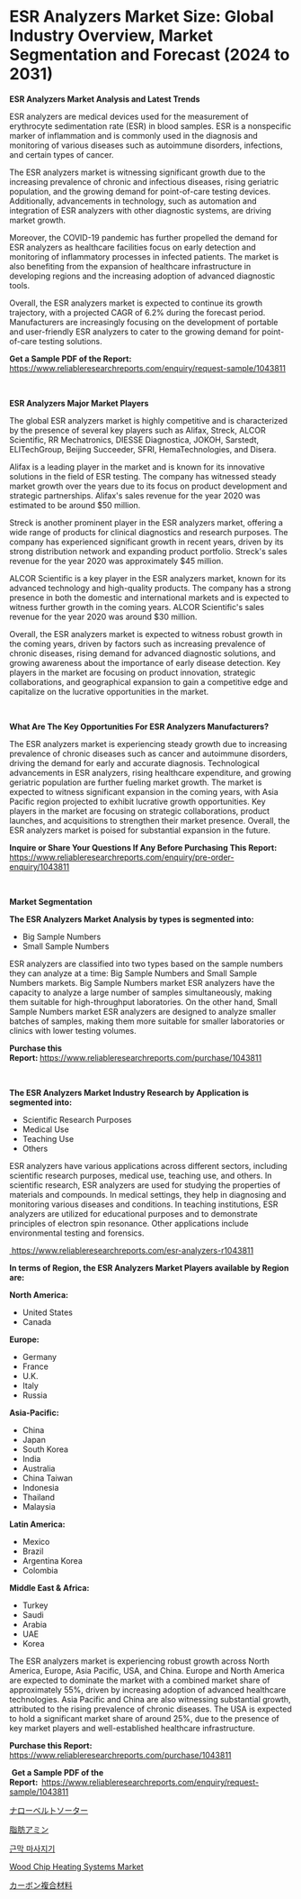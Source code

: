 <p><h1>ESR Analyzers Market Size: Global Industry Overview, Market Segmentation and Forecast (2024 to 2031)</h1></p><p><strong>ESR Analyzers Market Analysis and Latest Trends</strong></p>
<p><p>ESR analyzers are medical devices used for the measurement of erythrocyte sedimentation rate (ESR) in blood samples. ESR is a nonspecific marker of inflammation and is commonly used in the diagnosis and monitoring of various diseases such as autoimmune disorders, infections, and certain types of cancer.</p><p>The ESR analyzers market is witnessing significant growth due to the increasing prevalence of chronic and infectious diseases, rising geriatric population, and the growing demand for point-of-care testing devices. Additionally, advancements in technology, such as automation and integration of ESR analyzers with other diagnostic systems, are driving market growth.</p><p>Moreover, the COVID-19 pandemic has further propelled the demand for ESR analyzers as healthcare facilities focus on early detection and monitoring of inflammatory processes in infected patients. The market is also benefiting from the expansion of healthcare infrastructure in developing regions and the increasing adoption of advanced diagnostic tools.</p><p>Overall, the ESR analyzers market is expected to continue its growth trajectory, with a projected CAGR of 6.2% during the forecast period. Manufacturers are increasingly focusing on the development of portable and user-friendly ESR analyzers to cater to the growing demand for point-of-care testing solutions.</p></p>
<p><strong>Get a Sample PDF of the Report:&nbsp;</strong> <a href="https://www.reliableresearchreports.com/enquiry/request-sample/1043811">https://www.reliableresearchreports.com/enquiry/request-sample/1043811</a></p>
<p>&nbsp;</p>
<p><strong>ESR Analyzers Major Market Players</strong></p>
<p><p>The global ESR analyzers market is highly competitive and is characterized by the presence of several key players such as Alifax, Streck, ALCOR Scientific, RR Mechatronics, DIESSE Diagnostica, JOKOH, Sarstedt, ELITechGroup, Beijing Succeeder, SFRI, HemaTechnologies, and Disera.</p><p>Alifax is a leading player in the market and is known for its innovative solutions in the field of ESR testing. The company has witnessed steady market growth over the years due to its focus on product development and strategic partnerships. Alifax's sales revenue for the year 2020 was estimated to be around $50 million.</p><p>Streck is another prominent player in the ESR analyzers market, offering a wide range of products for clinical diagnostics and research purposes. The company has experienced significant growth in recent years, driven by its strong distribution network and expanding product portfolio. Streck's sales revenue for the year 2020 was approximately $45 million.</p><p>ALCOR Scientific is a key player in the ESR analyzers market, known for its advanced technology and high-quality products. The company has a strong presence in both the domestic and international markets and is expected to witness further growth in the coming years. ALCOR Scientific's sales revenue for the year 2020 was around $30 million.</p><p>Overall, the ESR analyzers market is expected to witness robust growth in the coming years, driven by factors such as increasing prevalence of chronic diseases, rising demand for advanced diagnostic solutions, and growing awareness about the importance of early disease detection. Key players in the market are focusing on product innovation, strategic collaborations, and geographical expansion to gain a competitive edge and capitalize on the lucrative opportunities in the market.</p></p>
<p>&nbsp;</p>
<p><strong>What Are The Key Opportunities For ESR Analyzers Manufacturers?</strong></p>
<p><p>The ESR analyzers market is experiencing steady growth due to increasing prevalence of chronic diseases such as cancer and autoimmune disorders, driving the demand for early and accurate diagnosis. Technological advancements in ESR analyzers, rising healthcare expenditure, and growing geriatric population are further fueling market growth. The market is expected to witness significant expansion in the coming years, with Asia Pacific region projected to exhibit lucrative growth opportunities. Key players in the market are focusing on strategic collaborations, product launches, and acquisitions to strengthen their market presence. Overall, the ESR analyzers market is poised for substantial expansion in the future.</p></p>
<p><strong>Inquire or Share Your Questions If Any Before Purchasing This Report:</strong> <a href="https://www.reliableresearchreports.com/enquiry/pre-order-enquiry/1043811">https://www.reliableresearchreports.com/enquiry/pre-order-enquiry/1043811</a></p>
<p>&nbsp;</p>
<p><strong>Market Segmentation</strong></p>
<p><strong>The ESR Analyzers Market Analysis by types is segmented into:</strong></p>
<p><ul><li>Big Sample Numbers</li><li>Small Sample Numbers</li></ul></p>
<p><p>ESR analyzers are classified into two types based on the sample numbers they can analyze at a time: Big Sample Numbers and Small Sample Numbers markets. Big Sample Numbers market ESR analyzers have the capacity to analyze a large number of samples simultaneously, making them suitable for high-throughput laboratories. On the other hand, Small Sample Numbers market ESR analyzers are designed to analyze smaller batches of samples, making them more suitable for smaller laboratories or clinics with lower testing volumes.</p></p>
<p><strong>Purchase this Report:&nbsp;</strong><a href="https://www.reliableresearchreports.com/purchase/1043811">https://www.reliableresearchreports.com/purchase/1043811</a></p>
<p>&nbsp;</p>
<p><strong>The ESR Analyzers Market Industry Research by Application is segmented into:</strong></p>
<p><ul><li>Scientific Research Purposes</li><li>Medical Use</li><li>Teaching Use</li><li>Others</li></ul></p>
<p><p>ESR analyzers have various applications across different sectors, including scientific research purposes, medical use, teaching use, and others. In scientific research, ESR analyzers are used for studying the properties of materials and compounds. In medical settings, they help in diagnosing and monitoring various diseases and conditions. In teaching institutions, ESR analyzers are utilized for educational purposes and to demonstrate principles of electron spin resonance. Other applications include environmental testing and forensics.</p></p>
<p><a href="https://www.reliableresearchreports.com/esr-analyzers-r1043811">&nbsp;https://www.reliableresearchreports.com/esr-analyzers-r1043811</a></p>
<p><strong>In terms of Region, the ESR Analyzers Market Players available by Region are:</strong></p>
<p>
    <p> <strong> North America: </strong>
        <ul>
            <li>United States</li>
            <li>Canada</li>
        </ul>
        </p> 
    <p> <strong> Europe: </strong>
        <ul>
            <li>Germany</li>
            <li>France</li>
            <li>U.K.</li>
            <li>Italy</li>
            <li>Russia</li>
        </ul>
        </p> 
    <p> <strong> Asia-Pacific: </strong>
        <ul>
            <li>China</li>
            <li>Japan</li>
            <li>South Korea</li>
            <li>India</li>
            <li>Australia</li>
            <li>China Taiwan</li>
            <li>Indonesia</li>
            <li>Thailand</li>
            <li>Malaysia</li>
        </ul>
        </p> 
    <p> <strong> Latin America: </strong>
        <ul>
            <li>Mexico</li>
            <li>Brazil</li>
            <li>Argentina Korea</li>
            <li>Colombia</li>
        </ul>
        </p> 
    <p> <strong> Middle East & Africa: </strong>
        <ul>
            <li>Turkey</li>
            <li>Saudi</li>
            <li>Arabia</li>
            <li>UAE</li>
            <li>Korea</li>
        </ul>
    </p>
    </p>
<p><p>The ESR analyzers market is experiencing robust growth across North America, Europe, Asia Pacific, USA, and China. Europe and North America are expected to dominate the market with a combined market share of approximately 55%, driven by increasing adoption of advanced healthcare technologies. Asia Pacific and China are also witnessing substantial growth, attributed to the rising prevalence of chronic diseases. The USA is expected to hold a significant market share of around 25%, due to the presence of key market players and well-established healthcare infrastructure.</p></p>
<p><strong>Purchase this Report: </strong><a href="https://www.reliableresearchreports.com/purchase/1043811">https://www.reliableresearchreports.com/purchase/1043811</a></p>
<p>&nbsp;<strong>Get a Sample PDF of the Report:&nbsp;&nbsp;</strong><a href="https://www.reliableresearchreports.com/enquiry/request-sample/1043811">https://www.reliableresearchreports.com/enquiry/request-sample/1043811</a></p>
<p><strong></strong></p>
<p><p><a href="https://github.com/AaronVargas43/Market-Research-Report-List-1/blob/main/796634134787.md">ナローベルトソーター</a></p><p><a href="https://medium.com/@spencerremin6/%E8%84%82%E8%82%AA%E3%82%A2%E3%83%9F%E3%83%B3%E5%B8%82%E5%A0%B4-%E5%B8%82%E5%A0%B4cagr-%E5%B8%82%E5%A0%B4%E3%83%88%E3%83%AC%E3%83%B3%E3%83%89-%E3%81%8A%E3%82%88%E3%81%B3%E6%88%90%E9%95%B7%E6%88%A6%E7%95%A5%E3%81%AB%E9%96%A2%E3%81%99%E3%82%8B%E6%B4%9E%E5%AF%9F-75462ed0bd27">脂肪アミン</a></p><p><a href="https://medium.com/@carlosrtzkzhj/%ED%8C%8C%EC%8A%88-%EB%A7%88%EC%82%AC%EC%A7%80%EA%B8%B0-%EC%8B%9C%EC%9E%A5-%EC%A0%84%EB%A7%9D-%EC%82%B0%EC%97%85-%EA%B0%9C%EC%9A%94-%EB%B0%8F-%EC%98%88%EC%B8%A1-2024%EB%85%84-2031%EB%85%84-5478a7162aef">근막 마사지기</a></p><p><a href="https://github.com/lataunyatinikmelvin59ilbd0dv/Market-Research-Report-List-2/blob/main/wood-chip-heating-systems-market.md">Wood Chip Heating Systems Market</a></p><p><a href="https://medium.com/@lucasrandall2020/%E7%82%AD%E7%B4%A0%E8%A4%87%E5%90%88%E6%9D%90%E6%96%99%E5%B8%82%E5%A0%B4-%E7%AB%B6%E4%BA%89%E5%88%86%E6%9E%90-%E5%B8%82%E5%A0%B4%E5%8B%95%E5%90%91-2031%E5%B9%B4%E3%81%BE%E3%81%A7%E3%81%AE%E4%BA%88%E6%B8%AC-e232b8955114">カーボン複合材料</a></p></p>